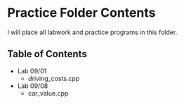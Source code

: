 # Practice Folder Contents

I will place all labwork and practice programs in this folder.

## Table of Contents

* Lab 09/01
  * driving_costs.cpp
* Lab 09/08
  * car_value.cpp